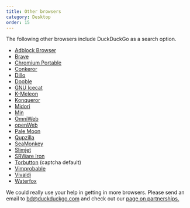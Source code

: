 ```yaml
---
title: Other browsers
category: Desktop
order: 15
---
```

<html><body><p>The following other browsers include DuckDuckGo as a search option.</p>&#xD;
&#xD;
<ul><li><a href="https://adblockbrowser.org/">Adblock Browser</a></li>&#xD;
        <li><a href="https://brave.com/">Brave</a></li>&#xD;
	<li><a href="http://crportable.sourceforge.net/">Chromium Portable</a></li>&#xD;
	<li><a href="http://conkeror.org/">Conkeror</a></li>&#xD;
	<li><a href="https://www.dillo.org/">Dillo</a></li>&#xD;
	<li><a href="http://dooble.sourceforge.net/">Dooble</a></li>&#xD;
	<li><a href="http://www.gnu.org/software/gnuzilla/">GNU Icecat</a></li>&#xD;
	<li><a href="http://kmeleon.sourceforge.net/">K-Meleon</a></li>&#xD;
	<li><a href="https://konqueror.org/">Konqueror</a></li>&#xD;
	<li><a href="http://twotoasts.de/index.php/midori/">Midori</a></li>&#xD;
        <li><a href="https://minbrowser.github.io/min/">Min</a></li>&#xD;
	<li><a href="https://www.omnigroup.com/more/">OmniWeb</a></li>&#xD;
	<li><a href="https://itunes.apple.com/us/app/openweb/id519348697">openWeb</a></li>&#xD;
	<li><a href="http://www.palemoon.org/">Pale Moon</a></li>&#xD;
	<li><a href="https://qupzilla.com/">Qupzilla</a></li>&#xD;
	<li><a href="https://www.seamonkey-project.org/">SeaMonkey</a></li>&#xD;
	<li><a href="http://www.slimjet.com/">Slimjet</a></li>&#xD;
	<li><a href="http://www.srware.net/en/software_srware_iron.php">SRWare Iron</a></li>&#xD;
	<li><a href="https://www.torproject.org/torbutton/">Torbutton</a> (captcha default)</li>&#xD;
	<li><a href="https://sourceforge.net/projects/vimprobable/">Vimprobable</a></li>&#xD;
        <li><a href="https://vivaldi.com">Vivaldi</a></li>&#xD;
        <li><a href="https://www.waterfoxproject.org/">Waterfox</a></li>&#xD;
</ul><p>We could really use your help in getting in more browsers. Please send an email to <a href="malito:bd@duckduckgo.com">bd@duckduckgo.com</a> and check out our <a href="https://duck.co/help/company/partnerships">page on partnerships.</a></p></body></html>